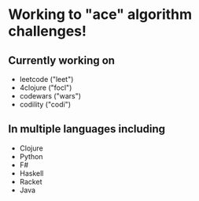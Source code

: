 # Working to "ace" algorithm challenges!
## Currently working on
* leetcode ("leet")
* 4clojure ("focl")
* codewars ("wars")
* codility ("codi")
## In multiple languages including
* Clojure
* Python
* F#
* Haskell
* Racket
* Java
